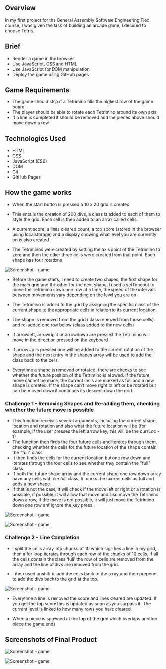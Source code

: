 
## Overview

In my first project for the General Assembly Software Engineering Flex course, I was given the task of building an arcade game; I decided to choose Tetris.

## Brief

- Render a game in the browser
- Use JavaScript, CSS and HTML
- Use JavaScript for DOM manipulation
- Deploy the game using GitHub pages

## Game Requirements

- The game should stop if a Tetrimino fills the highest row of the game board
- The player should be able to rotate each Tetrimino around its own axis
- If a line is completed it should be removed and the pieces above should move down a row

## Technologies Used

- HTML
- CSS
- JavaScript (ES6)
- DOM
- Git
- GitHub Pages

## How the game works

- When the start button is pressed a 10 x 20 grid is created

- This entails the creation of 200 divs, a class is added to each of them to style the grid. Each cell is then added to an array called cells.

- A current score, a lines cleared count, a top score (stored in the browser using localstorage) and a display showing what level you are currently on is also created

- The Tetriminos were created by setting the axis point of the Tetrimino to zero and then the other three cells were created from that point. Each shape has four rotations

![Screenshot - game](https://github.com/dancfc84/Project_1/blob/master/screenshots/Picture%203.jpg)


- Before the game starts, I need to create two shapes, the first shape for the main grid and the other for the next shape.
  I used a setTimeout to move the Tetrimino down one row at a time, the speed of the intervals between movements vary depending on the level you are on 

- The Tetrimino is added to the grid by assigning the specific class of the current shape to the appropriate cells in relation to its current location.

- The shape is removed from the grid (class removed from those cells) and re-added one row below (class added to the new cells)

- If arrowleft, arrowright or arrowdown are pressed the Tetrimino will move in the direction pressed on the keyboard

- If arrowUp is pressed one will be added to the current rotation of the shape and the next entry in the shapes array will be used to add the class back to the cells

- Everytime a shape is removed or rotated, there are checks to see whether the future position of the Tetrimino is allowed. If the future move cannot be made, the current cells are marked as full and a new shape is created. If the shape can‘t move right or left or be rotated but can be moved down it continues its descent down the grid.

### Challenge 1 - Removing Shapes and Re-adding them, checking whether the future move is possible

- This function receives several arguments, including the current shape, location and rotation and also what the future location will be (for example, if the user presses the    left arrow key, this will be the currLoc - 1)
- The function then finds the four future cells and iterates through them, checking whether the cells for the future location of the shape contain the "full" class
- It then finds the cells for the current location but one row down and iterates through the four cells to see whether they contain the "full" class
- If both the future shape array and the current shape one row down array have any cells with the full class, it marks the current cells as full and adds a new shape
- If that is not the case,  it will check if the move left or right or a rotation is possible, if possible,  it will allow that move and also move the Tetrimino down a row, if the move is not possible, it will just move the Tetrimino down one row anf ignore the key press.


![Screenshot - game](https://github.com/dancfc84/Project_1/blob/master/screenshots/Picture%204.jpg)

![Screenshot - game](https://github.com/dancfc84/Project_1/blob/master/screenshots/Picture%205.jpg)


### Challenge 2 - Line Completion

- I split the cells array into chunks of 10 which signifies a line in my grid, then a for loop iterates through each row of the chunks of 10 cells, if all the cells contain the class ‘full’ the row of cells are removed from the array and the line of divs are removed from the grid.

- I then used unshift to add the cells back to the array and then prepend to add the divs back to the grid at the top.
 
![Screenshot - game](https://github.com/dancfc84/Project_1/blob/master/screenshots/Picture%206.jpg)

- Everytime a line is removed the score and lines cleared are updated. If you get the top score this is updated as soon as you surpass it. The current level is linked to how many rows you have cleared.

- When a piece is spawned at the top of the grid which overlaps another piece the game ends


## Screenshots of Final Product

![Screenshot - game](https://github.com/dancfc84/Project_1/blob/master/screenshots/Picture%201.jpg)

![Screenshot - game](https://github.com/dancfc84/Project_1/blob/master/screenshots/Picture%202.jpg)
